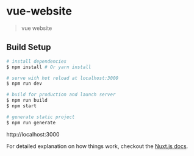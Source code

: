 # vue-website

> vue website

## Build Setup

``` bash
# install dependencies
$ npm install # Or yarn install

# serve with hot reload at localhost:3000
$ npm run dev

# build for production and launch server
$ npm run build
$ npm start

# generate static project
$ npm run generate
```

http://localhost:3000

For detailed explanation on how things work, checkout the [Nuxt.js docs](https://github.com/nuxt/nuxt.js).
